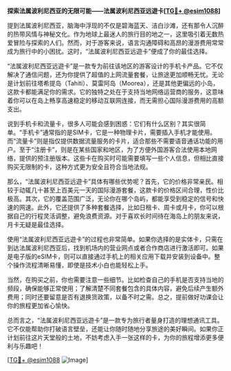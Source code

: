 **探索法属波利尼西亚的无限可能——法属波利尼西亚远遊卡[[TG💪+ @esim1088](https://t.me/s/esim1088)]**

提到法属波利尼西亚，脑海中浮现的不仅是碧海蓝天、洁白沙滩，还有那令人沉醉的热带风情与神秘文化。作为地球上最迷人的旅行目的地之一，这里吸引着无数热爱冒险与探索的人们。然而，对于游客来说，语言沟通障碍和高昂的漫游费用常常成为旅行中的小困扰。这时，“法属波利尼西亚远遊卡”便成了你的最佳选择。

“法属波利尼西亚远遊卡”是一款专为前往该地区的游客设计的手机卡产品。它不仅解决了通信问题，还为你提供了超值的上网流量套餐，让旅途更加顺畅无忧。无论是计划前往塔希提岛（Tahiti）、莫雷阿岛（Moorea），还是其他更偏远的小岛，这款卡都能满足你的需求。它的独特之处在于支持当地网络运营商的服务，这意味着你可以在岛上畅享高速稳定的移动互联网连接，而无需担心国际漫游费用的高额支出。

说到手机卡和流量卡，很多人可能会感到困惑：它们有什么区别？其实很简单。“手机卡”通常指的是SIM卡，它是一种物理卡片，需要插入手机才能使用。而“流量卡”则是指仅提供数据流量服务的卡片，适合那些不需要语音通话功能的用户。至于“注册卡”，则是在某些国家和地区，为了方便外国游客合法使用本地网络，提供的预注册版本。这些卡在购买时可能需要填写一些个人信息，但相比直接购买无限制的卡，这种方式更为安全且符合当地法规。

那么，“法属波利尼西亚远遊卡”具体有哪些优势呢？首先，它的价格非常亲民。相较于动辄几十甚至上百美元一天的国际漫游套餐，这款卡的价格区间合理，性价比极高。其次，它的覆盖范围广泛，无论你在哪个岛屿，都能享受到稳定的信号和快速的网速。此外，它还提供了多种套餐选择，比如日租卡、周卡或月卡，你可以根据自己的行程灵活调整，避免浪费资源。对于喜欢长时间待在海岛上的朋友来说，月卡无疑是最佳选择。

使用“法属波利尼西亚远遊卡”的过程也非常简单。如果你选择的是实体卡，只需在到达法属波利尼西亚后，找到机场内的营业网点或者合作商店进行激活即可。如果是电子版的eSIM卡，则可以直接通过手机上的相关应用下载并安装到设备中。整个操作流程清晰易懂，即使是技术小白也能轻松上手。

当然，在购买之前，你也需要注意一些细节。比如检查自己的手机是否支持当地的频段，确保能够正常使用；了解清楚不同套餐包含的具体内容，避免后续产生额外费用；同时还要留意是否有退换货政策，以备不时之需。总之，提前做好功课会让你的旅程更加省心愉快。

总而言之，“法属波利尼西亚远遊卡”是一款专为旅行者量身打造的理想通讯工具。它不仅能帮助你打破语言壁垒，还能让你随时随地分享旅途的美好瞬间。如果你正计划前往这片天堂般的土地，不妨考虑入手一张这样的卡，为你的旅程增添更多便利与乐趣吧！

[[TG💪+ @esim1088](https://t.me/s/esim1088) ![Image](https://i.postimg.cc/4NQfJmqS/Snipaste-2025-05-13-00-14-12.png)]